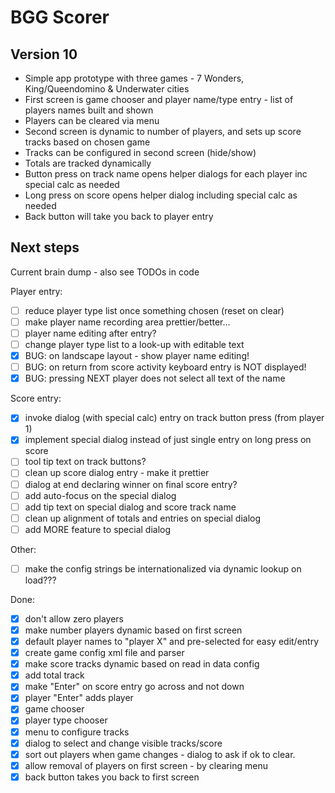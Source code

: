 # BGG Scorer

## Version 10

* Simple app prototype with three games - 7 Wonders, King/Queendomino & Underwater cities
* First screen is game chooser and player name/type entry - list of players names built and shown
* Players can be cleared via menu
* Second screen is dynamic to number of players, and sets up score tracks based on chosen game
* Tracks can be configured in second screen (hide/show)
* Totals are tracked dynamically
* Button press on track name opens helper dialogs for each player inc special calc as needed
* Long press on score opens helper dialog including special calc as needed
* Back button will take you back to player entry

## Next steps
Current brain dump - also see TODOs in code

Player entry:
- [ ] reduce player type list once something chosen (reset on clear)
- [ ] make player name recording area prettier/better...
- [ ] player name editing after entry?
- [ ] change player type list to a look-up with editable text
- [x] BUG: on landscape layout - show player name editing!
- [ ] BUG: on return from score activity keyboard entry is NOT displayed!
- [x] BUG: pressing NEXT player does not select all text of the name

Score entry:
- [x] invoke dialog (with special calc) entry on track button press (from player 1)
- [x] implement special dialog instead of just single entry on long press on score
- [ ] tool tip text on track buttons?
- [ ] clean up score dialog entry - make it prettier
- [ ] dialog at end declaring winner on final score entry?
- [ ] add auto-focus on the special dialog
- [ ] add tip text on special dialog and score track name
- [ ] clean up alignment of totals and entries on special dialog
- [ ] add MORE feature to special dialog

Other:
- [ ] make the config strings be internationalized via dynamic lookup on load???

Done:
- [x] don't allow zero players
- [x] make number players dynamic based on first screen
- [x] default player names to "player X" and pre-selected for easy edit/entry
- [x] create game config xml file and parser
- [x] make score tracks dynamic based on read in data config
- [x] add total track
- [x] make "Enter" on score entry go across and not down
- [x] player "Enter" adds player
- [x] game chooser
- [x] player type chooser
- [x] menu to configure tracks
- [x] dialog to select and change visible tracks/score
- [x] sort out players when game changes - dialog to ask if ok to clear.
- [x] allow removal of players on first screen - by clearing menu
- [x] back button takes you back to first screen